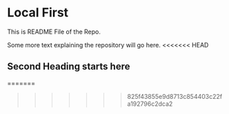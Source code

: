 # Local First

This is README File of the Repo.

Some more text explaining the repository will go here.
<<<<<<< HEAD

## Second Heading starts here
=======
>>>>>>> 825f43855e9d8713c854403c22fa192796c2dca2
